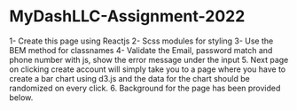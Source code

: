 # MyDashLLC-Assignment-2022
1- Create this page using Reactjs 2- Scss modules for styling 3- Use the BEM method for classnames 4- Validate the Email, password match and phone number with js, show the error message under the input 5. Next page on clicking create account will simply take you to a page where you have to create a bar chart using d3.js and the data for the chart should be randomized on every click. 6. Background for the page has been provided below.
